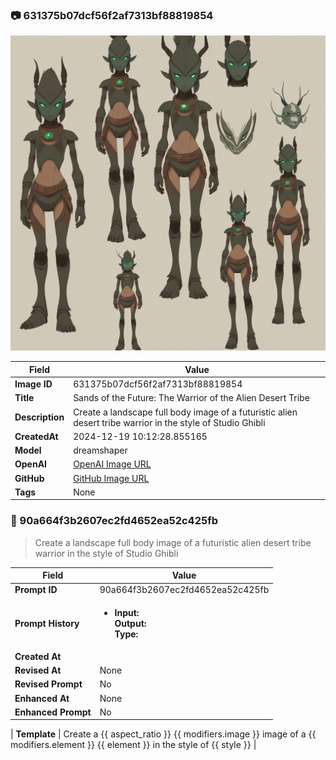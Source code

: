 

### 📷 631375b07dcf56f2af7313bf88819854 


![data.id](./631375b07dcf56f2af7313bf88819854.jpg)


| Field          | Value                                                                                                                     |
|----------------|---------------------------------------------------------------------------------------------------------------------------|
| **Image ID**             | 631375b07dcf56f2af7313bf88819854                                                                                                             |
| **Title**           | Sands of the Future: The Warrior of the Alien Desert Tribe                                                                                                       |
| **Description**           | Create a landscape full body image of a futuristic alien desert tribe warrior in the style of Studio Ghibli                                                                                                       |
| **CreatedAt**        | 2024-12-19 10:12:28.855165                                                                                                        |
| **Model**        | dreamshaper                                                                                                        |
| **OpenAI**         | [OpenAI Image URL](http://192.168.1.85:8081/generated-images/b64234379991.png)                                                                                |
| **GitHub**         | [GitHub Image URL](https://raw.githubusercontent.com/Caneta-Silva/weeb/refs/heads/main/images/631375b07dcf56f2af7313bf88819854/631375b07dcf56f2af7313bf88819854.jpg)                                                                                |
| **Tags**       | None                                                                                                                   |

### 📜 90a664f3b2607ec2fd4652ea52c425fb

> Create a landscape full body image of a futuristic alien desert tribe warrior in the style of Studio Ghibli

| Field          | Value                                                                                                                                                                      |
|----------------|----------------------------------------------------------------------------------------------------------------------------------------------------------------------------|
| **Prompt ID**  | 90a664f3b2607ec2fd4652ea52c425fb                                                                                                                                                            |
| **Prompt History** | <ul><li>**Input:**  <br> **Output:**  <br> **Type:** </li></ul> |
| **Created At** |                                                                                                                                                    |
| **Revised At** | None                                                                                                                                                   |
| **Revised Prompt** | No                                                                                                                                                                      |
| **Enhanced At** | None                                                                                                                                                  |
| **Enhanced Prompt** | No                                                                                                                                                                    |

| **Template**   | Create a {{ aspect_ratio }} {{ modifiers.image }} image of a {{ modifiers.element }} {{ element }} in the style of {{ style }}                                                                                                                                           |


